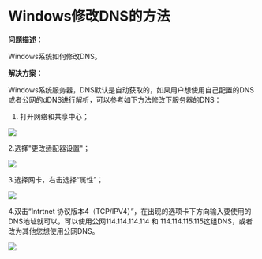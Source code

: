 # Windows修改DNS的方法

**问题描述：**

Windows系统如何修改DNS。

**解决方案：**

Windows系统服务器，DNS默认是自动获取的，如果用户想使用自己配置的DNS或者公网的dDNS进行解析，可以参考如下方法修改下服务器的DNS：

1. 打开网络和共享中心；

![](https://github.com/jdcloudcom/cn/blob/edit/image/Elastic-Compute/Virtual-Machine/Windows/Windows%E4%BF%AE%E6%94%B9DNS%E7%9A%84%E6%96%B9%E6%B3%9501.png)

2.选择"更改适配器设置"；

![](https://github.com/jdcloudcom/cn/blob/edit/image/Elastic-Compute/Virtual-Machine/Windows/Windows%E4%BF%AE%E6%94%B9DNS%E7%9A%84%E6%96%B9%E6%B3%9502.png)

3.选择网卡，右击选择“属性”；

![](https://github.com/jdcloudcom/cn/blob/edit/image/Elastic-Compute/Virtual-Machine/Windows/Windows%E4%BF%AE%E6%94%B9DNS%E7%9A%84%E6%96%B9%E6%B3%9503.png)

4.双击“Intrtnet 协议版本4（TCP/IPV4）”，在出现的选项卡下方向输入要使用的DNS地址就可以，可以使用公网114.114.114.114 和 114.114.115.115这组DNS，或者改为其他您想使用公网DNS。

![](https://github.com/jdcloudcom/cn/blob/edit/image/Elastic-Compute/Virtual-Machine/Windows/Windows%E4%BF%AE%E6%94%B9DNS%E7%9A%84%E6%96%B9%E6%B3%9504.png)


